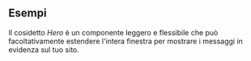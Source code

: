## Esempi

Il cosidetto _Hero_ è un componente leggero e flessibile che può facoltativamente estendere l'intera finestra per mostrare i messaggi in evidenza sul tuo sito.

<!-- STORY -->